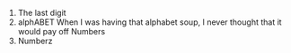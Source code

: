 1. The last digit
3. alphABET
 When I was having that alphabet soup, I never thought that it would pay off
 Numbers
6. Numberz
